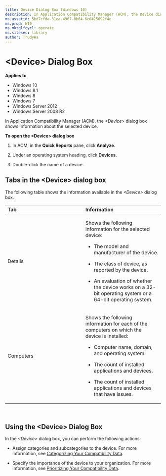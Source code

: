 ```yaml
---
title: Device Dialog Box (Windows 10)
description: In Application Compatibility Manager (ACM), the Device dialog box shows information about the selected device.
ms.assetid: 5bd7cfda-31ea-4967-8b64-6c0425092f4e
ms.prod: W10
ms.mktglfcycl: operate
ms.sitesec: library
author: TrudyHa
---
```


# &lt;Device&gt; Dialog Box


**Applies to**

-   Windows 10
-   Windows 8.1
-   Windows 8
-   Windows 7
-   Windows Server 2012
-   Windows Server 2008 R2

In Application Compatibility Manager (ACM), the *&lt;Device&gt;* dialog box shows information about the selected device.

**To open the &lt;Device&gt; dialog box**

1.  In ACM, in the **Quick Reports** pane, click **Analyze**.

2.  Under an operating system heading, click **Devices**.

3.  Double-click the name of a device.

## <a href="" id="tabs-in-the--device--dialog-box"></a>Tabs in the &lt;Device&gt; dialog box


The following table shows the information available in the *&lt;Device&gt;* dialog box.

<table>
<colgroup>
<col width="50%" />
<col width="50%" />
</colgroup>
<thead>
<tr class="header">
<th align="left">Tab</th>
<th align="left">Information</th>
</tr>
</thead>
<tbody>
<tr class="odd">
<td align="left"><p>Details</p></td>
<td align="left"><p>Shows the following information for the selected device:</p>
<ul>
<li><p>The model and manufacturer of the device.</p></li>
<li><p>The class of device, as reported by the device.</p></li>
<li><p>An evaluation of whether the device works on a 32-bit operating system or a 64-bit operating system.</p></li>
</ul></td>
</tr>
<tr class="even">
<td align="left"><p>Computers</p></td>
<td align="left"><p>Shows the following information for each of the computers on which the device is installed:</p>
<ul>
<li><p>Computer name, domain, and operating system.</p></li>
<li><p>The count of installed applications and devices.</p></li>
<li><p>The count of installed applications and devices that have issues.</p></li>
</ul></td>
</tr>
</tbody>
</table>

 

## <a href="" id="using-the--device--dialog-box"></a>Using the &lt;Device&gt; Dialog Box


In the *&lt;Device&gt;* dialog box, you can perform the following actions:

-   Assign categories and subcategories to the device. For more information, see [Categorizing Your Compatibility Data](categorizing-your-compatibility-data.md).

-   Specify the importance of the device to your organization. For more information, see [Prioritizing Your Compatibility Data](prioritizing-your-compatibility-data.md).

 

 





